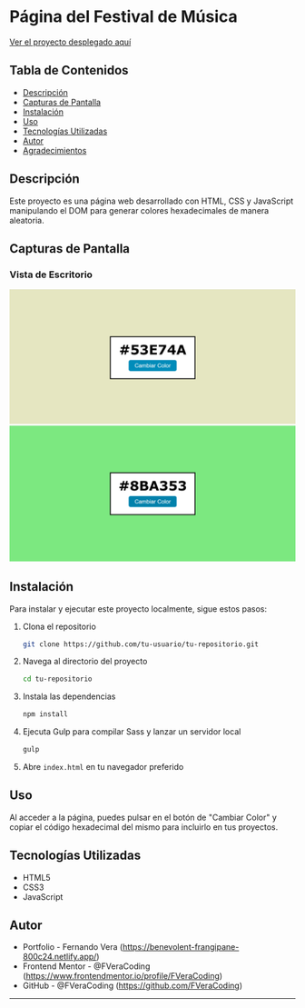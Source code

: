 # Página del Festival de Música

[Ver el proyecto desplegado aquí](https://thunderous-kataifi-ea48c1.netlify.app/)

## Tabla de Contenidos

- [Descripción](#descripción)
- [Capturas de Pantalla](#capturas-de-pantalla)
- [Instalación](#instalación)
- [Uso](#uso)
- [Tecnologías Utilizadas](#tecnologías-utilizadas)
- [Autor](#autor)
- [Agradecimientos](#agradecimientos)

## Descripción

Este proyecto es una página web desarrollado con HTML, CSS y JavaScript manipulando el DOM para generar colores hexadecimales de manera aleatoria.

## Capturas de Pantalla

### Vista de Escritorio
![Vista Escritorio](design/screenshot0.png)
![Vista Escritorio](design/screenshot1.png)

## Instalación

Para instalar y ejecutar este proyecto localmente, sigue estos pasos:

1. Clona el repositorio
    ```bash
    git clone https://github.com/tu-usuario/tu-repositorio.git
    ```
2. Navega al directorio del proyecto
    ```bash
    cd tu-repositorio
    ```
3. Instala las dependencias
    ```bash
    npm install
    ```
4. Ejecuta Gulp para compilar Sass y lanzar un servidor local
    ```bash
    gulp
    ```
5. Abre `index.html` en tu navegador preferido

## Uso

Al acceder a la página, puedes pulsar en el botón de "Cambiar Color" y copiar el código hexadecimal del mismo para incluirlo en tus proyectos.

## Tecnologías Utilizadas

- HTML5
- CSS3
- JavaScript

## Autor

- Portfolio - Fernando Vera (https://benevolent-frangipane-800c24.netlify.app/)
- Frontend Mentor - @FVeraCoding (https://www.frontendmentor.io/profile/FVeraCoding)
- GitHub - @FVeraCoding (https://github.com/FVeraCoding)

---
